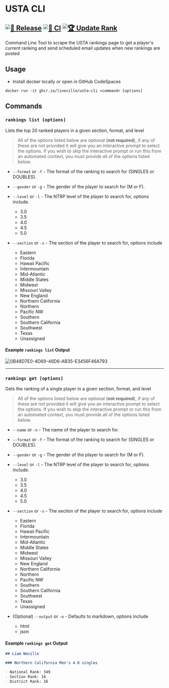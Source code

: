 # USTA CLI

## [![🚀 Release](https://github.com/lineville/usta-cli/actions/workflows/release.yml/badge.svg)](https://github.com/lineville/usta-cli/actions/workflows/release.yml) [![🧪 CI](https://github.com/lineville/usta-cli/actions/workflows/ci.yml/badge.svg)](https://github.com/lineville/usta-cli/actions/workflows/ci.yml) [![🏆 Update Rank](https://github.com/lineville/usta-cli/actions/workflows/update_rank.yml/badge.svg)](https://github.com/lineville/usta-cli/actions/workflows/update_rank.yml)

Command Line Tool to scrape the USTA rankings page to get a player's current ranking and send scheduled email updates when new rankings are posted

## Usage

- Install docker locally or open in GitHub CodeSpaces

```console
docker run -it ghcr.io/lineville/usta-cli <command> [options]
```

## Commands

### `rankings list [options]`

Lists the top 20 ranked players in a given section, format, and level

> All of the options listed below are optional (**not required**), if any of these are not provided it will give you an interactive prompt to select the options. If you wish to skip the interactive prompt or run this from an automated context, you must provide all of the options listed below.

- `--format` or `-f` - The format of the ranking to search for (SINGLES or DOUBLES).
- `--gender` or `-g` - The gender of the player to search for (M or F).
- `--level` or `-l` - The NTRP level of the player to search for, options include.

  - 3.0
  - 3.5
  - 4.0
  - 4.5
  - 5.0

- `--section` or `-s` - The section of the player to search for, options include

  - Eastern
  - Florida
  - Hawaii Pacific
  - Intermountain
  - Mid-Atlantic
  - Middle States
  - Midwest
  - Missouri Valley
  - New England
  - Northern California
  - Northern
  - Pacific NW
  - Southern
  - Southern California
  - Southwest
  - Texas
  - Unassigned

#### Example `rankings list` Output

![0B48D7E0-4D69-46D6-AB35-E3456F46A793](https://user-images.githubusercontent.com/25349044/215961392-42bc161d-9342-4e8c-a727-72b86db979bf.jpeg)

---

### `rankings get [options]`

Gets the ranking of a single player in a given section, format, and level

> All of the options listed below are optional (**not required**), if any of these are not provided it will give you an interactive prompt to select the options. If you wish to skip the interactive prompt or run this from an automated context, you must provide all of the options listed below.

- `--name` or `-n` - The name of the player to search for.
- `--format` or `-f` - The format of the ranking to search for (SINGLES or DOUBLES).
- `--gender` or `-g` - The gender of the player to search for (M or F).
- `--level` or `-l` - The NTRP level of the player to search for, options include.

  - 3.0
  - 3.5
  - 4.0
  - 4.5
  - 5.0

- `--section` or `-s` - The section of the player to search for, options include

  - Eastern
  - Florida
  - Hawaii Pacific
  - Intermountain
  - Mid-Atlantic
  - Middle States
  - Midwest
  - Missouri Valley
  - New England
  - Northern California
  - Northern
  - Pacific NW
  - Southern
  - Southern California
  - Southwest
  - Texas
  - Unassigned

- (Optional) `--output` or `-o` - Defaults to markdown, options include
  - html
  - json

#### Example `rankings get` Output

```markdown
## Liam Neville

### Northern California Men's 4.0 singles

- National Rank: 349
- Section Rank: 16
- District Rank: 16
```
